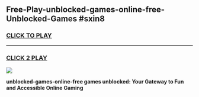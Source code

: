 
## Free-Play-unblocked-games-online-free-Unblocked-Games #sxin8
<h3>
<a href="https://news.freeplayer.one?title=unblocked-games-online-free&ref=8M">CLICK TO PLAY</a></h3>
<hr>

<h3>
<a href="https://news.freeplayer.one?title=unblocked-games-online-free&ref=8M">CLICK 2 PLAY</a>
  
</h3>

<a href="https://news.freeplayer.one?title=unblocked-games-online-free&ref=8M"><img src="https://clearcache.store/games.png"></a>


**unblocked-games-online-free games unblocked: Your Gateway to Fun and Accessible Online Gaming**
